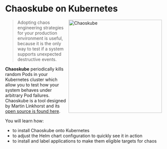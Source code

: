 # Chaoskube on Kubernetes #

<img align="right" alt="Chaoskube" title="Chaoskube" src="/javajon/courses/kubernetes-chaos/chaoskube/assets/chaoskube.png" width=300>

> Adopting chaos engineering strategies for your production environment is useful, because it is the only way to test if a system supports unexpected destructive events.

**Chaoskube** periodically kills random Pods in your Kubernetes cluster which allow you to test how your system behaves under arbitrary Pod failures. Chaoskube is a tool designed by Martin Linkhorst and its [open source is found here](https://github.com/linki/chaoskube).

You will learn how:

- to install Chaoskube onto Kubernetes
- to adjust the Helm chart configuration to quickly see it in action
- to install and label applications to make them eligible targets for chaos
